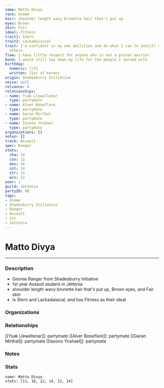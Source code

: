 ```yaml
---
name: Matto Divya
race: Gnome
hair: shoulder length wavy brunette hair that's put up
eyes: Brown
skin: Fair
ideal: Fitness
trait1: Stern
trait2: Lackadaisical
trait: I'm confident in my own abilities and do what I can to instill confidence in
  others.
flaw: I have little respect for anyone who is not a proven warrior.
bond: I would still lay down my life for the people I served with.
birthday:
  numeric: 7/21
  written: 21st of Korent
origin: Shadesburry Initiative
voice: null
relvance: 0
relationships:
- name: Ysak Llewellenar
  type: partymate
- name: Alver Boneflare
  type: partymate
- name: Garan Mirthal
  type: partymate
- name: Iasono Ynshael
  type: partymate
organizations: []
notes: []
track: Assault
spec: Ranger
stats:
  cha: 14
  con: 12
  dex: 16
  int: 14
  str: 11
  wis: 12
year: 1
guild: Jettenia
partyID: 68
tags:
- Gnome
- Shadesburry Initiative
- Ranger
- Assault
- 1st
- Jettenia
---
```

# Matto Divya
---
### Description
- Gnome Ranger from Shadesburry Initiative
- 1st year Assault student in Jettenia
- shoulder length wavy brunette hair that's put up, Brown eyes, and Fair skin
- Is Stern and Lackadaisical, and has Fitness as their ideal

### Organizations

### Relationships
[[Ysak Llewellenar]]: partymate
[[Alver Boneflare]]: partymate
[[Garan Mirthal]]: partymate
[[Iasono Ynshael]]: partymate

### Notes

### Stats
```statblock
name: Matto Divya
stats: [11, 16, 12, 14, 12, 14]
```